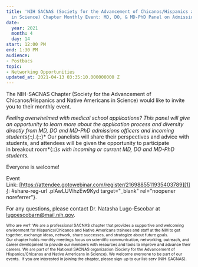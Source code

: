 ```yaml
---
title: 'NIH SACNAS (Society for the Advancement of Chicanos/Hispanics and Native Americans
  in Science) Chapter Monthly Event: MD, DO, & MD-PhD Panel on Admissions & Diversity'
date:
  year: 2021
  month: 4
  day: 14
start: 12:00 PM
end: 1:30 PM
audience:
- Postbacs
topic:
- Networking Opportunities
updated_at: 2021-04-13 03:35:10.000000000 Z
---
```

The NIH-SACNAS Chapter (Society for the Advancement of
Chicanos/Hispanics and Native Americans in Science) would like to invite
you to their monthly event. 

*Feeling overwhelmed with medical school applications? This
panel *<em>will give </em>*an opportunity to learn more about the
application process and diversity directly from MD, DO and MD-PhD
admissions officers and incoming students*{::}*.*{::}* Our panelists
will share their perspectives and advice with students, and attendees
will be given the opportunity to participate in breakout
room*{::}*s*<em> with incoming or current MD, DO and MD-PhD
students. </em>

Everyone is welcome! 

Event
Link: [https://attendee.gotowebinar.com/register/2169885511935403789][1]{:
#share-reg-url .plAwLUVihzEw9Kyd target="_blank" rel="noopener
noreferrer"}.

For any questions, please contact Dr. Natasha Lugo-Escobar at
lugoescobarn@mail.nih.gov.  

<span style="font-size: 8pt;">Who are we?: We are a professional SACNAS
chapter that provides a supportive and welcoming environment for
Hispanics/Chicanos and Native Americans trainees and staff at the NIH to
get together, exchange ideas, network, share successes, and strategize
about future goals. Our chapter holds monthly meetings focus on
scientific communication, networking, outreach, and career development
to provide our members with resources and tools to improve and
advance their careers. We are part of the National SACNAS organization
(Society for the Advancement of Hispanics/Chicanos and Native Americans
in Science). We welcome everyone to be part of our events.  If you are
interested in joining the chapter, please sign-up to our list-serv
(NIH-SACNAS). </span>

 

 

 



[1]: https://attendee.gotowebinar.com/register/2169885511935403789
